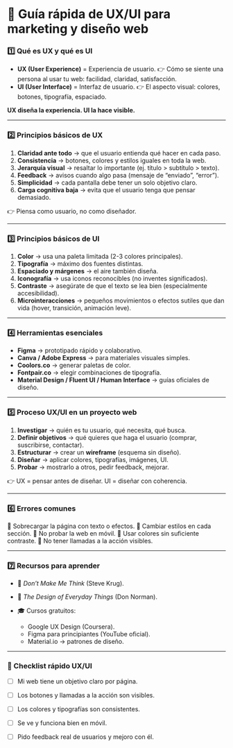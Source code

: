 # 🎨 Guía rápida de UX/UI para marketing y diseño web

### 1️⃣ Qué es UX y qué es UI

* **UX (User Experience)** = Experiencia de usuario.
  👉 Cómo se siente una persona al usar tu web: facilidad, claridad, satisfacción.
* **UI (User Interface)** = Interfaz de usuario.
  👉 El aspecto visual: colores, botones, tipografía, espaciado.

**UX diseña la experiencia.
UI la hace visible.**

---

### 2️⃣ Principios básicos de UX

1. **Claridad ante todo** → que el usuario entienda qué hacer en cada paso.
2. **Consistencia** → botones, colores y estilos iguales en toda la web.
3. **Jerarquía visual** → resaltar lo importante (ej. título > subtítulo > texto).
4. **Feedback** → avisos cuando algo pasa (mensaje de “enviado”, “error”).
5. **Simplicidad** → cada pantalla debe tener un solo objetivo claro.
6. **Carga cognitiva baja** → evita que el usuario tenga que pensar demasiado.

👉 Piensa como usuario, no como diseñador.

---

### 3️⃣ Principios básicos de UI

1. **Color** → usa una paleta limitada (2-3 colores principales).
2. **Tipografía** → máximo dos fuentes distintas.
3. **Espaciado y márgenes** → el aire también diseña.
4. **Iconografía** → usa iconos reconocibles (no inventes significados).
5. **Contraste** → asegúrate de que el texto se lea bien (especialmente accesibilidad).
6. **Microinteracciones** → pequeños movimientos o efectos sutiles que dan vida (hover, transición, animación leve).

---

### 4️⃣ Herramientas esenciales

* **Figma** → prototipado rápido y colaborativo.
* **Canva / Adobe Express** → para materiales visuales simples.
* **Coolors.co** → generar paletas de color.
* **Fontpair.co** → elegir combinaciones de tipografía.
* **Material Design / Fluent UI / Human Interface** → guías oficiales de diseño.

---

### 5️⃣ Proceso UX/UI en un proyecto web

1. **Investigar** → quién es tu usuario, qué necesita, qué busca.
2. **Definir objetivos** → qué quieres que haga el usuario (comprar, suscribirse, contactar).
3. **Estructurar** → crear un **wireframe** (esquema sin diseño).
4. **Diseñar** → aplicar colores, tipografías, imágenes, UI.
5. **Probar** → mostrarlo a otros, pedir feedback, mejorar.

👉 UX = pensar antes de diseñar.
UI = diseñar con coherencia.

---

### 6️⃣ Errores comunes

🚫 Sobrecargar la página con texto o efectos.
🚫 Cambiar estilos en cada sección.
🚫 No probar la web en móvil.
🚫 Usar colores sin suficiente contraste.
🚫 No tener llamadas a la acción visibles.

---

### 7️⃣ Recursos para aprender

* 📘 *Don’t Make Me Think* (Steve Krug).
* 📘 *The Design of Everyday Things* (Don Norman).
* 🎓 Cursos gratuitos:

  * Google UX Design (Coursera).
  * Figma para principiantes (YouTube oficial).
  * Material.io → patrones de diseño.

---

### 📌 Checklist rápido UX/UI

* [ ] Mi web tiene un objetivo claro por página.
* [ ] Los botones y llamadas a la acción son visibles.
* [ ] Los colores y tipografías son consistentes.
* [ ] Se ve y funciona bien en móvil.
* [ ] Pido feedback real de usuarios y mejoro con él.


